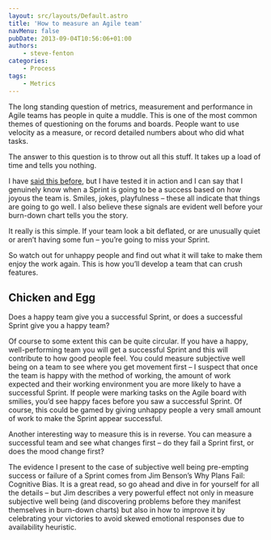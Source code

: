 ```yaml
---
layout: src/layouts/Default.astro
title: 'How to measure an Agile team'
navMenu: false
pubDate: 2013-09-04T10:56:06+01:00
authors:
    - steve-fenton
categories:
    - Process
tags:
    - Metrics
---
```


The long standing question of metrics, measurement and performance in Agile teams has people in quite a muddle. This is one of the most common themes of questioning on the forums and boards. People want to use velocity as a measure, or record detailed numbers about who did what tasks.

The answer to this question is to throw out all this stuff. It takes up a load of time and tells you nothing.

I have [said this before](/blog/2013/07/you-get-what-you-measure/), but I have tested it in action and I can say that I genuinely know when a Sprint is going to be a success based on how joyous the team is. Smiles, jokes, playfulness – these all indicate that things are going to go well. I also believe these signals are evident well before your burn-down chart tells you the story.

It really is this simple. If your team look a bit deflated, or are unusually quiet or aren’t having some fun – you’re going to miss your Sprint.

So watch out for unhappy people and find out what it will take to make them enjoy the work again. This is how you’ll develop a team that can crush features.

## Chicken and Egg

Does a happy team give you a successful Sprint, or does a successful Sprint give you a happy team?

Of course to some extent this can be quite circular. If you have a happy, well-performing team you will get a successful Sprint and this will contribute to how good people feel. You could measure subjective well being on a team to see where you get movement first – I suspect that once the team is happy with the method of working, the amount of work expected and their working environment you are more likely to have a successful Sprint. If people were marking tasks on the Agile board with smilies, you’d see happy faces before you saw a successful Sprint. Of course, this could be gamed by giving unhappy people a very small amount of work to make the Sprint appear successful.

Another interesting way to measure this is in reverse. You can measure a successful team and see what changes first – do they fail a Sprint first, or does the mood change first?

The evidence I present to the case of subjective well being pre-empting success or failure of a Sprint comes from Jim Benson’s Why Plans Fail: Cognitive Bias. It is a great read, so go ahead and dive in for yourself for all the details – but Jim describes a very powerful effect not only in measure subjective well being (and discovering problems before they manifest themselves in burn-down charts) but also in how to improve it by celebrating your victories to avoid skewed emotional responses due to availability heuristic.
